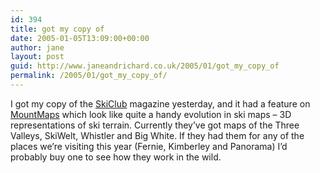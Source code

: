 ```yaml
---
id: 394
title: got my copy of
date: 2005-01-05T13:09:00+00:00
author: jane
layout: post
guid: http://www.janeandrichard.co.uk/2005/01/got_my_copy_of
permalink: /2005/01/got_my_copy_of/
---
```

I got my copy of the [SkiClub](http://www.skiclub.co.uk/skiclub/default.asp) magazine yesterday, and it had a feature on [MountMaps](http://www.mountmaps.com/main.asp) which look like quite a handy evolution in ski maps &#8211; 3D representations of ski terrain. Currently they&#8217;ve got maps of the Three Valleys, SkiWelt, Whistler and Big White. If they had them for any of the places we&#8217;re visiting this year (Fernie, Kimberley and Panorama) I&#8217;d probably buy one to see how they work in the wild.